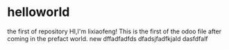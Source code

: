 # helloworld
the first of repository
HI,I'm lixiaofeng!
This is the first of the odoo file after coming in the prefact world.
new
dffadfadfds
dfadsjfadfkjald
dasfdfalf
